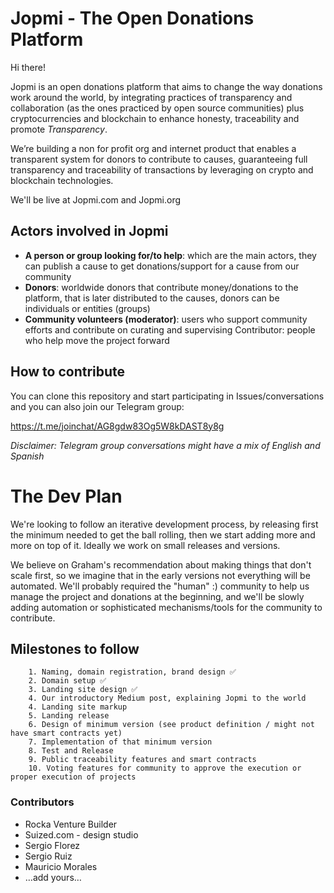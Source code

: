 # Jopmi - The Open Donations Platform

Hi there!

Jopmi is an open donations platform that aims to change the way donations work around the world, by integrating practices of transparency and collaboration (as the ones practiced by open source communities) plus cryptocurrencies and blockchain to enhance honesty, traceability and promote *Transparency*.

We’re building a non for profit org and internet product that enables a transparent system for donors to contribute to causes, guaranteeing full transparency and traceability of transactions by leveraging on crypto and blockchain technologies.

We'll be live at Jopmi.com and Jopmi.org


## Actors involved in Jopmi

- **A person or group looking for/to help**: which are the main actors, they can publish a cause to get donations/support for a cause from our community
- **Donors**: worldwide donors that contribute money/donations to the platform, that is later distributed to the causes, donors can be individuals or entities (groups)
- **Community volunteers (moderator)**: users who support community efforts and contribute on curating and supervising
Contributor: people who help move the project forward


## How to contribute

You can clone this repository and start participating in Issues/conversations and you can also join our Telegram group:

https://t.me/joinchat/AG8gdw83Og5W8kDAST8y8g

*Disclaimer: Telegram group conversations might have a mix of English and Spanish*

# The Dev Plan

We're looking to follow an iterative development process, by releasing first the minimum needed to get the ball rolling, then we start adding more and more on top of it. Ideally we work on small releases and versions.

We believe on Graham's recommendation about making things that don't scale first, so we imagine that in the early versions not everything will be automated. We'll probably required the "human" :) community to help us manage the project and donations at the beginning, and we'll be slowly adding automation or sophisticated mechanisms/tools for the community to contribute.

## Milestones to follow

        1. Naming, domain registration, brand design ✅
        2. Domain setup ✅
        3. Landing site design ✅
        4. Our introductory Medium post, explaining Jopmi to the world
        4. Landing site markup
        5. Landing release
        6. Design of minimum version (see product definition / might not have smart contracts yet)
        7. Implementation of that minimum version
        8. Test and Release
        9. Public traceability features and smart contracts
        10. Voting features for community to approve the execution or proper execution of projects


### Contributors
- Rocka Venture Builder
- Suized.com - design studio
- Sergio Florez
- Sergio Ruiz
- Mauricio Morales
- …add yours…

